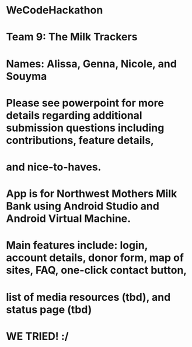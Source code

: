# WeCodeHackathon
#
#
# Team 9: The Milk Trackers
# 
# Names: Alissa, Genna, Nicole, and Souyma 
# Please see powerpoint for more details regarding additional submission questions including contributions, feature details,
# and nice-to-haves.
#
# App is for Northwest Mothers Milk Bank using Android Studio and Android Virtual Machine.
#
# Main features include: login, account details, donor form, map of sites, FAQ, one-click contact button, 
# list of media resources (tbd), and status page (tbd)
#
# WE TRIED! :/
